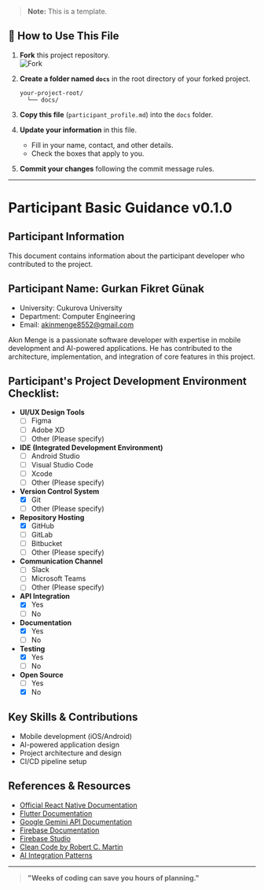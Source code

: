 <!-- Author: Gurkan Fikret Günak | File: participant_profile.md | Version: v0.1.0 -->

> **Note:** This is a template.

## 🚀 How to Use This File

1. **Fork** this project repository.  
   ![Fork](https://img.icons8.com/ios-filled/24/000000/code-fork.png)

2. **Create a folder named `docs`** in the root directory of your forked project.  
   ```
   your-project-root/
     └── docs/
   ```

3. **Copy this file** (`participant_profile.md`) into the `docs` folder.

4. **Update your information** in this file.  
   - Fill in your name, contact, and other details.
   - Check the boxes that apply to you.

5. **Commit your changes** following the commit message rules.
---

# Participant Basic Guidance v0.1.0

## Participant Information

This document contains information about the participant developer who contributed to the project.

## Participant Name: Gurkan Fikret Günak

- University: Cukurova University
- Department: Computer Engineering
- Email: akinmenge8552@gmail.com

Akın Menge is a passionate software developer with expertise in mobile development and AI-powered applications. He has contributed to the architecture, implementation, and integration of core features in this project.

## **Participant's Project Development Environment Checklist:**

- **UI/UX Design Tools**
  - [ ] Figma
  - [ ] Adobe XD
  - [ ] Other (Please specify)

- **IDE (Integrated Development Environment)**
  - [ ] Android Studio
  - [ ] Visual Studio Code
  - [ ] Xcode
  - [ ] Other (Please specify)

- **Version Control System**
  - [x] Git
  - [ ] Other (Please specify)

- **Repository Hosting**
  - [x] GitHub
  - [ ] GitLab
  - [ ] Bitbucket
  - [ ] Other (Please specify)

- **Communication Channel**
  - [ ] Slack
  - [ ] Microsoft Teams
  - [ ] Other (Please specify)

- **API Integration**
  - [x] Yes
  - [ ] No

- **Documentation**
  - [x] Yes
  - [ ] No

- **Testing**
  - [x] Yes
  - [ ] No

- **Open Source**
  - [ ] Yes
  - [x] No

## Key Skills & Contributions

- Mobile development (iOS/Android)
- AI-powered application design
- Project architecture and design
- CI/CD pipeline setup

## References & Resources

- [Official React Native Documentation](https://reactnative.dev/docs/getting-started)
- [Flutter Documentation](https://docs.flutter.dev/)
- [Google Gemini API Documentation](https://ai.google.dev/gemini-api/docs)
- [Firebase Documentation](https://firebase.google.com/docs)
- [Firebase Studio](https://console.firebase.google.com/)
- [Clean Code by Robert C. Martin](https://www.oreilly.com/library/view/clean-code/9780136083238/)
- [AI Integration Patterns](https://developer.ibm.com/articles/ai-integration-patterns/)

---

> **"Weeks of coding can save you hours of planning."**
